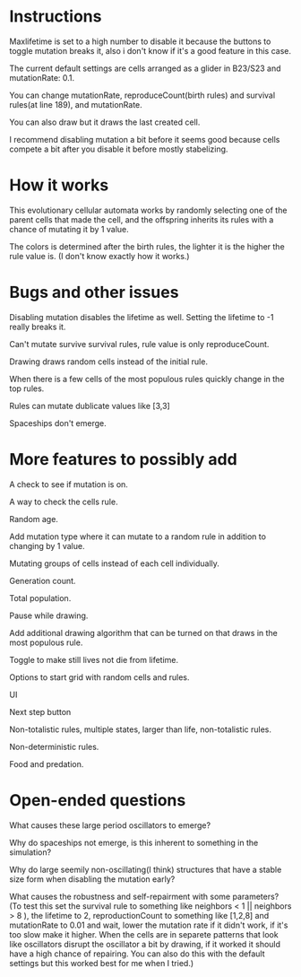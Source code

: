 # **Instructions**

Maxlifetime is set to a high number to disable it because the buttons to toggle mutation breaks it, also i don't know if it's a good feature in this case.

The current default settings are cells arranged as a glider in B23/S23 and mutationRate: 0.1.

You can change mutationRate, reproduceCount(birth rules) and survival rules(at line 189), and mutationRate.

You can also draw but it draws the last created cell.

I recommend disabling mutation a bit before it seems good because cells compete a bit after you disable it before mostly stabelizing.


# **How it works**

This evolutionary cellular automata works by randomly selecting one of the parent cells that made the cell, and the offspring inherits its rules with a chance of mutating it by 1 value.

The colors is determined after the birth rules, the lighter it is the higher the rule value is. (I don't know exactly how it works.)


# **Bugs and other issues** 

Disabling mutation disables the lifetime as well. Setting the lifetime to -1 really breaks it.

Can't mutate survive survival rules, rule value is only reproduceCount.

Drawing draws random cells instead of the initial rule.

When there is a few cells of the most populous rules quickly change in the top rules.

Rules can mutate dublicate values like [3,3]

Spaceships don't emerge.



# **More features to possibly add**

A check to see if mutation is on.

A way to check the cells rule.

Random age.

Add mutation type where it can mutate to a random rule in addition to changing by 1 value.

Mutating groups of cells instead of each cell individually.

Generation count.

Total population.

Pause while drawing.

Add additional drawing algorithm that can be turned on that draws in the most populous rule.

Toggle to make still lives not die from lifetime.

Options to start grid with random cells and rules.

UI

Next step button

Non-totalistic rules, multiple states, larger than life, non-totalistic rules.

Non-deterministic rules.

Food and predation.


# **Open-ended questions**

What causes these large period oscillators to emerge?

Why do spaceships not emerge, is this inherent to something in the simulation?

Why do large seemily non-oscillating(I think) structures that have a stable size form when disabling the mutation early?

What causes the robustness and self-repairment with some parameters? (To test this set the survival rule to something like neighbors < 1 || neighbors > 8 ), the lifetime to 2, reproductionCount to something like [1,2,8] and mutationRate to 0.01 and wait, lower the mutation rate if it didn't work, if it's too slow make it higher. When the cells are in separete patterns that look like oscillators disrupt the oscillator a bit by drawing, if it worked it should have a high chance of repairing. You can also do this with the default settings but this worked best for me when I tried.)
